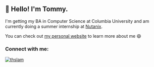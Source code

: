 ## 👋 Hello! I'm Tommy.

I'm getting my BA in Computer Science at Columbia University and am currently doing a summer internship at [Nutanix](https://nutanix.com).

You can check out [my personal website](https://thomaslam.info) to learn more about me 😄

### Connect with me:
<p align="left">
<a href="https://linkedin.com/in/thslam" target="blank"><img align="center" src="https://img.shields.io/badge/LinkedIn-0077B5?style=for-the-badge&logo=linkedin&logoColor=white" alt="thslam"/></a>
</p>

<!---
[![Top Langs](https://github-readme-stats.vercel.app/api/top-langs/?username=t0mmylam&layout=compact)](https://github.com/anuraghazra/github-readme-stats)
<b>📭 Need to reach me?</b> Shoot me an email at [ding@brown.edu](mailto:ding@brown.edu)
->
